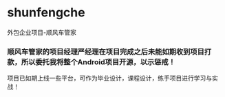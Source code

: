 # shunfengche
外包企业项目-顺风车管家

### 顺风车管家的项目经理严经理在项目完成之后未能如期收到项目打款，所以委托我将整个Android项目开源，以示惩戒！

项目已如期上线一些平台，可作为毕业设计，课程设计，练手项目进行学习与实战！
